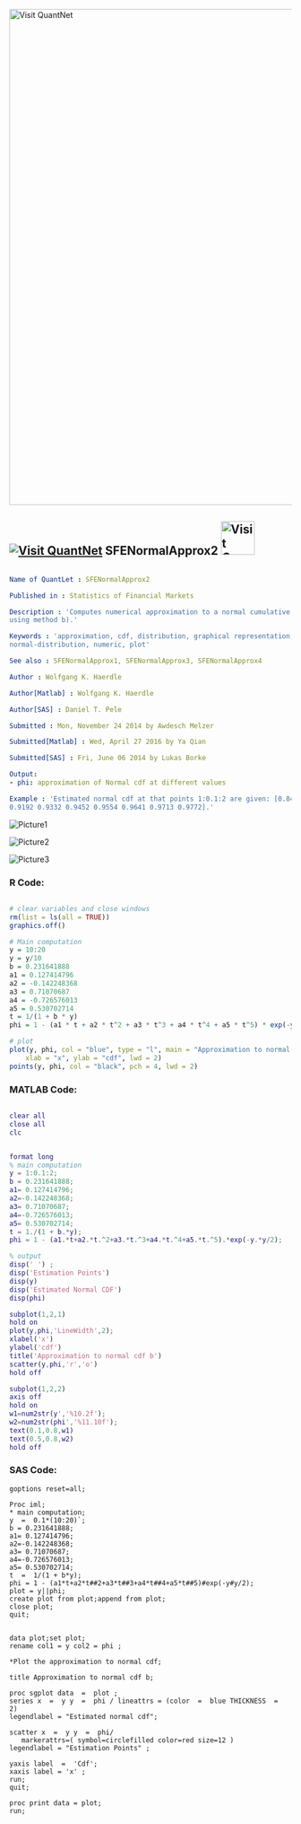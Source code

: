 
[<img src="https://github.com/QuantLet/Styleguide-and-FAQ/blob/master/pictures/banner.png" width="884" alt="Visit QuantNet">](http://quantlet.de/)

## [<img src="https://github.com/QuantLet/Styleguide-and-FAQ/blob/master/pictures/qloqo.png" alt="Visit QuantNet">](http://quantlet.de/) **SFENormalApprox2** [<img src="https://github.com/QuantLet/Styleguide-and-FAQ/blob/master/pictures/QN2.png" width="60" alt="Visit QuantNet 2.0">](http://quantlet.de/)

```yaml

Name of QuantLet : SFENormalApprox2

Published in : Statistics of Financial Markets

Description : 'Computes numerical approximation to a normal cumulative distribution function (cdf)
using method b).'

Keywords : 'approximation, cdf, distribution, graphical representation, normal,
normal-distribution, numeric, plot'

See also : SFENormalApprox1, SFENormalApprox3, SFENormalApprox4

Author : Wolfgang K. Haerdle

Author[Matlab] : Wolfgang K. Haerdle

Author[SAS] : Daniel T. Pele

Submitted : Mon, November 24 2014 by Awdesch Melzer

Submitted[Matlab] : Wed, April 27 2016 by Ya Qian

Submitted[SAS] : Fri, June 06 2014 by Lukas Borke

Output: 
- phi: approximation of Normal cdf at different values

Example : 'Estimated normal cdf at that points 1:0.1:2 are given: [0.8413 0.8643 0.8849 0.9032
0.9192 0.9332 0.9452 0.9554 0.9641 0.9713 0.9772].'

```

![Picture1](SFENormalApprox2(Matlab).png)

![Picture2](SFENormalApprox2.png)

![Picture3](SFENormalApprox2_sas.png)


### R Code:
```r

# clear variables and close windows
rm(list = ls(all = TRUE))
graphics.off()

# Main computation
y = 10:20
y = y/10
b = 0.231641888
a1 = 0.127414796
a2 = -0.142248368
a3 = 0.71070687
a4 = -0.726576013
a5 = 0.530702714
t = 1/(1 + b * y)
phi = 1 - (a1 * t + a2 * t^2 + a3 * t^3 + a4 * t^4 + a5 * t^5) * exp(-y * y/2)

# plot
plot(y, phi, col = "blue", type = "l", main = "Approximation to normal cdf b", 
    xlab = "x", ylab = "cdf", lwd = 2)
points(y, phi, col = "black", pch = 4, lwd = 2)

```

### MATLAB Code:
```matlab

clear all
close all
clc


format long
% main computation
y = 1:0.1:2;
b = 0.231641888;
a1= 0.127414796;
a2=-0.142248368;
a3= 0.71070687;
a4=-0.726576013;
a5= 0.530702714;
t = 1./(1 + b.*y);
phi = 1 - (a1.*t+a2.*t.^2+a3.*t.^3+a4.*t.^4+a5.*t.^5).*exp(-y.*y/2);

% output
disp(' ') ;
disp('Estimation Points')
disp(y)
disp('Estimated Normal CDF')
disp(phi)

subplot(1,2,1)
hold on
plot(y,phi,'LineWidth',2);
xlabel('x')
ylabel('cdf')
title('Approximation to normal cdf b')
scatter(y,phi,'r','o')
hold off

subplot(1,2,2)
axis off
hold on
w1=num2str(y','%10.2f');
w2=num2str(phi','%11.10f');
text(0.1,0.8,w1)
text(0.5,0.8,w2)
hold off
```

### SAS Code:
```sas
goptions reset=all;

Proc iml;
* main computation;
y  =  0.1*(10:20)`;
b = 0.231641888;
a1= 0.127414796;
a2=-0.142248368;
a3= 0.71070687;
a4=-0.726576013;
a5= 0.530702714;
t  =  1/(1 + b*y);
phi = 1 - (a1*t+a2*t##2+a3*t##3+a4*t##4+a5*t##5)#exp(-y#y/2);
plot = y||phi;
create plot from plot;append from plot;
close plot;
quit;


data plot;set plot;
rename col1 = y col2 = phi ;

*Plot the approximation to normal cdf;

title Approximation to normal cdf b;

proc sgplot data  =  plot ;
series x  =  y y  =  phi / lineattrs = (color  =  blue THICKNESS  =  2) 
legendlabel = "Estimated normal cdf";

scatter x  =  y y  =  phi/ 
   markerattrs=( symbol=circlefilled color=red size=12 )
legendlabel = "Estimation Points" ;

yaxis label  =  'Cdf';
xaxis label = 'x' ;
run;
quit;

proc print data = plot;
run;
```
